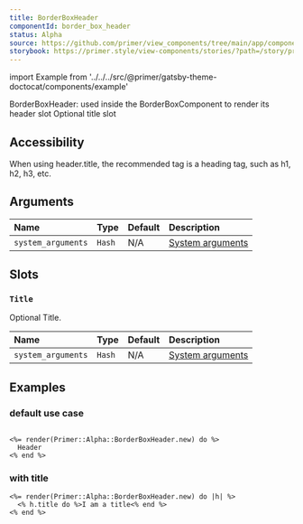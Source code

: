 ```yaml
---
title: BorderBoxHeader
componentId: border_box_header
status: Alpha
source: https://github.com/primer/view_components/tree/main/app/components/primer/alpha/border_box_header.rb
storybook: https://primer.style/view-components/stories/?path=/story/primer-alpha-border-box-header
---
```


import Example from '../../../src/@primer/gatsby-theme-doctocat/components/example'

<!-- Warning: AUTO-GENERATED file, do not edit. Add code comments to your Ruby instead <3 -->

BorderBoxHeader: used inside the BorderBoxComponent to render its header slot
Optional title slot

## Accessibility

When using header.title, the recommended tag is a heading tag, such as h1, h2, h3, etc.

## Arguments

| Name | Type | Default | Description |
| :- | :- | :- | :- |
| `system_arguments` | `Hash` | N/A | [System arguments](/system-arguments) |

## Slots

### `Title`

Optional Title.

| Name | Type | Default | Description |
| :- | :- | :- | :- |
| `system_arguments` | `Hash` | N/A | [System arguments](/system-arguments) |

## Examples

### default use case

<Example src="<div data-view-component='true' class='Box-header'>    Header</div>" />

```erb

<%= render(Primer::Alpha::BorderBoxHeader.new) do %>
  Header
<% end %>
```

### with title

<Example src="<div data-view-component='true' class='Box-header'></div>" />

```erb
<%= render(Primer::Alpha::BorderBoxHeader.new) do |h| %>
  <% h.title do %>I am a title<% end %>
<% end %>
```
